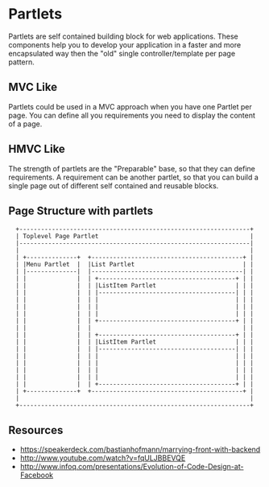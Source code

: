Partlets
========

Partlets are self contained building block for web applications.
These components help you to develop your application in a faster and more encapsulated way then
the "old" single controller/template per page pattern.

MVC Like
--------

Partlets could be used in a MVC approach when you have one Partlet per page.
You can define all you requirements you need to display the content of a page.

HMVC Like
---------

The strength of partlets are the "Preparable" base, so that they can define requirements.
A requirement can be another partlet, so that you can build a single page out of different
self contained and reusable blocks.


Page Structure with partlets
----------------------------

      +----------------------------------------------------------------+
      | Toplevel Page Partlet                                          |
      |----------------------------------------------------------------|
      |                                                                |
      | +--------------+  +------------------------------------------+ |
      | |Menu Partlet  |  |List Partlet                              | |
      | |--------------|  |------------------------------------------| |
      | |              |  | +--------------------------------------+ | |
      | |              |  | |ListItem Partlet                      | | |
      | |              |  | |--------------------------------------| | |
      | |              |  | |                                      | | |
      | |              |  | |                                      | | |
      | |              |  | |                                      | | |
      | |              |  | +--------------------------------------+ | |
      | |              |  |                                          | |
      | |              |  | +--------------------------------------+ | |
      | |              |  | |ListItem Partlet                      | | |
      | |              |  | |--------------------------------------| | |
      | |              |  | |                                      | | |
      | |              |  | |                                      | | |
      | |              |  | |                                      | | |
      | |              |  | |                                      | | |
      | |              |  | +--------------------------------------+ | |
      | +--------------+  +------------------------------------------+ |
      |                                                                |
      +----------------------------------------------------------------+

Resources
---------

* https://speakerdeck.com/bastianhofmann/marrying-front-with-backend
* http://www.youtube.com/watch?v=fqULJBBEVQE
* http://www.infoq.com/presentations/Evolution-of-Code-Design-at-Facebook
